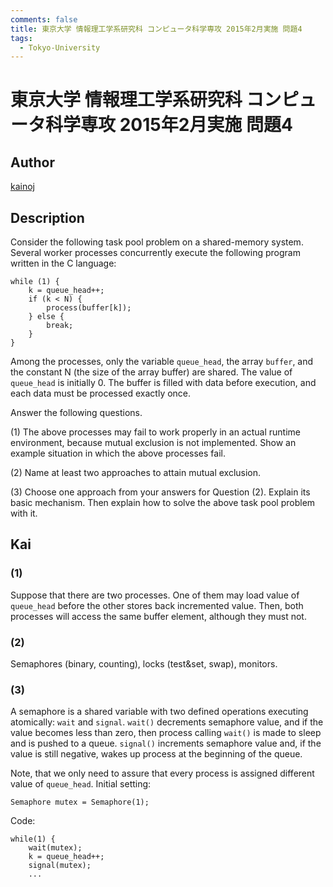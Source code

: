 ```yaml
---
comments: false
title: 東京大学 情報理工学系研究科 コンピュータ科学専攻 2015年2月実施 問題4
tags:
  - Tokyo-University
---
```

# 東京大学 情報理工学系研究科 コンピュータ科学専攻 2015年2月実施 問題4

## **Author**
[kainoj](https://github.com/kainoj/utokyo-cs)

## **Description**
Consider the following task pool problem on a shared-memory system.
Several worker processes concurrently execute the following program written in the C language:

```text
while (1) {
    k = queue_head++;
    if (k < N) {
        process(buffer[k]);
    } else {
        break;
    }
}
```

Among the processes, only the variable `queue_head`, the array `buffer`, and the constant N (the size of the array buffer) are shared.
The value of `queue_head` is initially $0$. The buffer is filled with data before execution, and each data must be processed exactly once.

Answer the following questions.

(1) The above processes may fail to work properly in an actual runtime environment, because mutual exclusion is not implemented. 
Show an example situation in which the above processes fail.

(2) Name at least two approaches to attain mutual exclusion.

(3) Choose one approach from your answers for Question (2). Explain its basic mechanism. Then explain how to solve the above task pool problem with it.

## **Kai**
### (1)
Suppose that there are two processes.
One of them may load value of `queue_head` before the other stores back incremented value.
Then, both processes will access the same buffer element, although they must not.

### (2)
Semaphores (binary, counting), locks (test&set, swap), monitors.


### (3)
A semaphore is a shared variable with two defined operations executing atomically: `wait` and `signal`.
`wait()` decrements semaphore value, and if the value becomes less than zero, then process calling `wait()` is made to sleep and is pushed to a queue.
`signal()` increments semaphore value and, if the value is still negative, wakes up process at the beginning of the queue.

Note, that we only need to assure that every process is assigned different value of `queue_head`.
Initial setting:

```text
Semaphore mutex = Semaphore(1);
```

Code:

```text
while(1) {
    wait(mutex);
    k = queue_head++;
    signal(mutex);
    ...
```